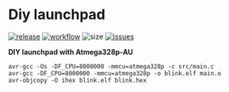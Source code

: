 # Diy launchpad

[![release][1]][2] [![workflow][3]][4] ![size][20] [![issues][5]][6]

**DIY launchpad with Atmega328p-AU**

```
avr-gcc -Os -DF_CPU=8000000 -mmcu=atmega328p -c src/main.c
avr-gcc -DF_CPU=8000000 -mmcu=atmega328p -o blink.elf main.o
avr-objcopy -O ihex blink.elf blink.hex
```

[1]: https://img.shields.io/github/v/release/GreenDjango/diy-launchpad?maxAge=600
[2]: http://commonmark.org "GitHub release (latest by date)"
[3]: https://img.shields.io/github/workflow/status/GreenDjango/diy-launchpad/Node.js%20CI?maxAge=600
[4]: http://commonmark.org "GitHub Workflow Status"
[5]: https://img.shields.io/github/license/GreenDjango/diy-launchpad?maxAge=2592000
[6]: LICENSE "GitHub license"
[20]: https://img.shields.io/github/repo-size/GreenDjango/diy-launchpad?maxAge=600 "GitHub repo size"
